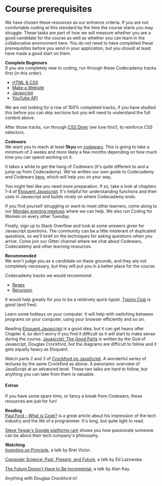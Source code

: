# Course prerequisites

We have chosen these resources as our entrance criteria. If you are not comfortable coding at this standard by the time the course starts you may struggle. These tasks are part of how we will measure whether you are a good candidate for the course as well as whether you can learn in the collaborative environment here. You do not need to have completed these prerequisites before you send in your application, but you should at least have made a good start on them. 

**Complete Beginners**  
If you are completely new to coding, run through these Codecademy tracks first (in this order).
* [HTML & CSS](https://www.codecademy.com/learn/web)
* [Make a Website](https://www.codecademy.com/en/skills/make-a-website)
* [Javascript](https://www.codecademy.com/learn/javascript)
* [YouTube API](https://www.codecademy.com/en/tracks/youtube)

We are not looking for a row of 100% completed tracks, if you have studied this before you can skip sections but you will need to understand the full content above.

After those tracks, run through [CSS Diner](http://flukeout.github.io/) (we love this!), to reinforce CSS selectors.

**Codewars**  
We want you to reach at least **5kyu** on [codewars](http://codewars.com). This is going to take a minimum of 3 weeks and more likely a few months depending on how much time you can spend working on it.  

It takes a while to get the hang of Codewars (it's quite different to and a jump up from Codecademy). We've written our own guide to Codecademy and Codewars [here](https://github.com/codingforeveryone/learning-with-codewars-and-codecademy), which will help you on your way.

You might feel like you need more preparation. If so, take a look at chapters 1-4 of [Eloquent Javascript](http://eloquentjavascript.net/Eloquent_JavaScript.pdf).  It's helpful for understanding functions and their uses in Javascript and builds nicely on where Codecademy ends.

If you find yourself struggling or want to meet other learners, come along to our [Monday evening meetups](www.meetup.com/founderscoders/) where we can help. We also run Coding for Women on every other Tuesday.  

Finally, sign up to Stack Overflow and look at some answers given for Javascript questions. The community can be a little intolerant of duplicated questions, so we'll brief on the techniques for asking questions when you arrive. Come join our Gitter channel where we chat about Codewars, Codecademy and other learning resources.

**Recommended**  
We won't judge you as a candidate on these grounds, and they are not completely necessary, but they will put you in a better place for the course.

Codecademy tracks we would recommend:
* [Regex](https://www.codecademy.com/courses/javascript-intermediate-en-NJ7Lr/0/1)
* [Recursion](https://www.codecademy.com/courses/javascript-lesson-205/0/1)

It would help greatly for you to be a relatively quick typist. [Typing Club](https://www.typingclub.com/) is good (and free).

Learn some hotkeys on your computer. It will help with switching between programs on your computer, using your browser efficiently and so on.

Reading [Eloquent Javascript](http://eloquentjavascript.net/Eloquent_JavaScript.pdf) is a good idea, but it can get heavy after Chapter 4, so don't worry if you find it difficult as it will start to make sense during the course. [Javascript: The Good Parts](http://bdcampbell.net/javascript/book/javascript_the_good_parts.pdf) is written by the God of Javascript, Douglas Crockford, but the diagrams are difficult to follow and it gets equally heavy as Eloquent.

Watch parts 2 and 3 of [Crockford on JavaScript](https://www.youtube.com/watch?v=JxAXlJEmNMg&list=PL7664379246A246CB). A wonderful series of lectures by the same Crockford as above. A panoramic overview of JavaScript at an advanced level. These two talks are hard to follow, but anything you can take from them is valuable.

#### Extras
If you have some spare time, or fancy a break from Codewars, these resources are just for fun!

**Reading**  
[Paul Ford - What is Code?](http://www.bloomberg.com/graphics/2015-paul-ford-what-is-code/) is a great article about his impression of the tech industry and the life of a programmer. It's long, but quite light to read.

[Steve Yegge's Google platforms rant](https://plus.google.com/+RipRowan/posts/eVeouesvaVX) shows you how passionate someone can be about their tech company's philosophy.

**Watching**  
[Inventing on Principle](https://vimeo.com/36579366), a talk by Bret Victor.

[Computer Science: Past, Present, and Future](https://www.youtube.com/watch?v=5Tk09c0FQ3M&feature=youtu.be), a talk by Ed Lazowska.

[The Future Doesn't Have to Be Incremental](https://www.youtube.com/watch?v=gTAghAJcO1o&feature=youtu.be), a talk by Alan Kay.

Anything with Douglas Crockford in!
